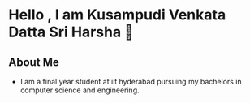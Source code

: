 # Hello , I am Kusampudi Venkata Datta Sri Harsha 👋
## About Me
- I am a final year student at iit hyderabad pursuing my bachelors in computer science and engineering.
<!-- - I am interested in problem solving and have a good grasp of data structures and algorithms. -->
